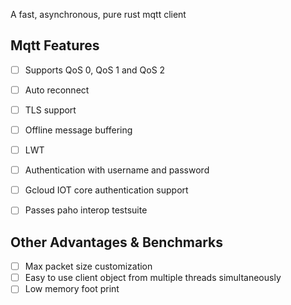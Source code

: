 A fast, asynchronous, pure rust mqtt client

## Mqtt Features

- [ ] Supports QoS 0, QoS 1 and QoS 2
- [ ] Auto reconnect
- [ ] TLS support
- [ ] Offline message buffering
- [ ] LWT
- [ ] Authentication with username and password
- [ ] Gcloud IOT core authentication support
- [ ] Passes paho interop testsuite


## Other Advantages & Benchmarks
- [ ] Max packet size customization
- [ ] Easy to use client object from multiple threads simultaneously
- [ ] Low memory foot print